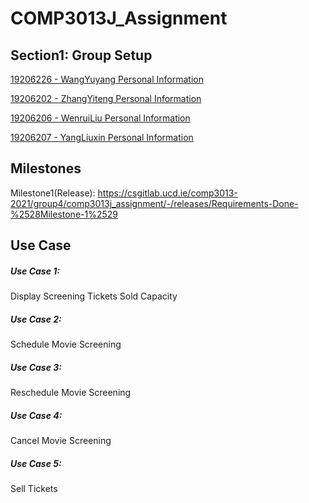 # COMP3013J_Assignment

## Section1: Group Setup

[19206226 - WangYuyang  Personal Information](19206226.md)

[19206202 - ZhangYiteng Personal Information](19206202.md)

[19206206 - WenruiLiu  Personal Information](19206206.md)

[19206207 - YangLiuxin  Personal Information](19206207.md)

## Milestones

Milestone1(Release): https://csgitlab.ucd.ie/comp3013-2021/group4/comp3013j_assignment/-/releases/Requirements-Done-%2528Milestone-1%2529


## Use Case
##### Use Case 1:
Display Screening Tickets Sold Capacity
##### Use Case 2:
Schedule Movie Screening
##### Use Case 3:
Reschedule Movie Screening
##### Use Case 4:
Cancel Movie Screening
##### Use Case 5:
Sell Tickets

